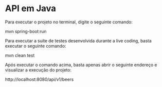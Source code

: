# API em Java

Para executar o projeto no terminal, digite o seguinte comando:

mvn spring-boot:run 

Para executar a suíte de testes desenvolvida durante a live coding, basta executar o seguinte comando:

mvn clean test

Após executar o comando acima, basta apenas abrir o seguinte endereço e visualizar a execução do projeto:

http://localhost:8080/api/v1/beers
